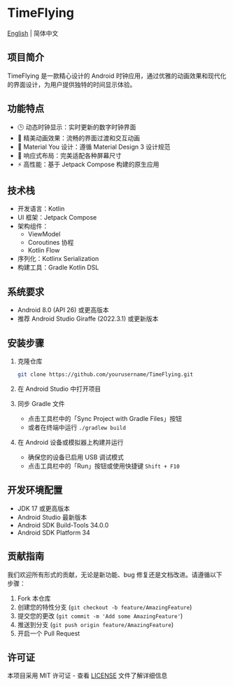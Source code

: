 # TimeFlying

[English](README_en.md) | 简体中文

## 项目简介

TimeFlying 是一款精心设计的 Android 时钟应用，通过优雅的动画效果和现代化的界面设计，为用户提供独特的时间显示体验。

## 功能特点

- 🕒 动态时钟显示：实时更新的数字时钟界面
- 🎨 精美动画效果：流畅的界面过渡和交互动画
- 🌈 Material You 设计：遵循 Material Design 3 设计规范
- 📱 响应式布局：完美适配各种屏幕尺寸
- ⚡ 高性能：基于 Jetpack Compose 构建的原生应用

## 技术栈

- 开发语言：Kotlin
- UI 框架：Jetpack Compose
- 架构组件：
  - ViewModel
  - Coroutines 协程
  - Kotlin Flow
- 序列化：Kotlinx Serialization
- 构建工具：Gradle Kotlin DSL

## 系统要求

- Android 8.0 (API 26) 或更高版本
- 推荐 Android Studio Giraffe (2022.3.1) 或更新版本

## 安装步骤

1. 克隆仓库
   ```bash
   git clone https://github.com/yourusername/TimeFlying.git
   ```

2. 在 Android Studio 中打开项目

3. 同步 Gradle 文件
   - 点击工具栏中的「Sync Project with Gradle Files」按钮
   - 或者在终端中运行 `./gradlew build`

4. 在 Android 设备或模拟器上构建并运行
   - 确保您的设备已启用 USB 调试模式
   - 点击工具栏中的「Run」按钮或使用快捷键 `Shift + F10`

## 开发环境配置

- JDK 17 或更高版本
- Android Studio 最新版本
- Android SDK Build-Tools 34.0.0
- Android SDK Platform 34

## 贡献指南

我们欢迎所有形式的贡献，无论是新功能、bug 修复还是文档改进。请遵循以下步骤：

1. Fork 本仓库
2. 创建您的特性分支 (`git checkout -b feature/AmazingFeature`)
3. 提交您的更改 (`git commit -m 'Add some AmazingFeature'`)
4. 推送到分支 (`git push origin feature/AmazingFeature`)
5. 开启一个 Pull Request

## 许可证

本项目采用 MIT 许可证 - 查看 [LICENSE](LICENSE) 文件了解详细信息